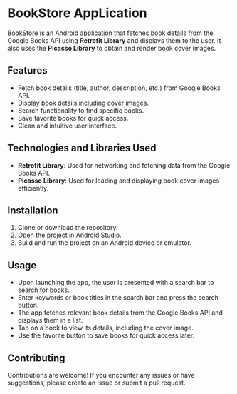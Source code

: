 # BookStore AppLication

BookStore is an Android application that fetches book details from the Google Books API using **Retrofit Library** and displays them to the user. It also uses the **Picasso Library** to obtain and render book cover images.

## Features

- Fetch book details (title, author, description, etc.) from Google Books API.
- Display book details including cover images.
- Search functionality to find specific books.
- Save favorite books for quick access.
- Clean and intuitive user interface.

## Technologies and Libraries Used

- **Retrofit Library**: Used for networking and fetching data from the Google Books API.
- **Picasso Library**: Used for loading and displaying book cover images efficiently.

## Installation

1. Clone or download the repository.
2. Open the project in Android Studio.
3. Build and run the project on an Android device or emulator.

## Usage

- Upon launching the app, the user is presented with a search bar to search for books.
- Enter keywords or book titles in the search bar and press the search button.
- The app fetches relevant book details from the Google Books API and displays them in a list.
- Tap on a book to view its details, including the cover image.
- Use the favorite button to save books for quick access later.



## Contributing

Contributions are welcome! If you encounter any issues or have suggestions, please create an issue or submit a pull request.
